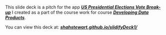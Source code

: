 This slide deck is a pitch for the app [_**US Presidential Elections Vote Break-up**_](https://shahstewart.shinyapps.io/US_PresidentialElections/) I created as a part of the course work for course [_**Developing Data Products**_](https://www.coursera.org/learn/data-products/home/welcome).

You can view this deck at: [**_shahstewart.github.io/slidifyDeck1/_**](https://shahstewart.github.io/slidifyDeck1/)
